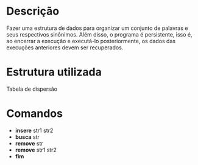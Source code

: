 # Descrição 
Fazer uma estrutura de dados para organizar um conjunto de
palavras e seus respectivos sinônimos. Além disso, o programa é persistente, isso é, ao encerrar
a execução e executá-lo posteriormente, os dados das execuções anteriores devem ser recuperados.

# Estrutura utilizada
Tabela de dispersão

# Comandos
- **insere** str1 str2
- **busca** str
- **remove** str
- **remove** str1 str2
- **fim**